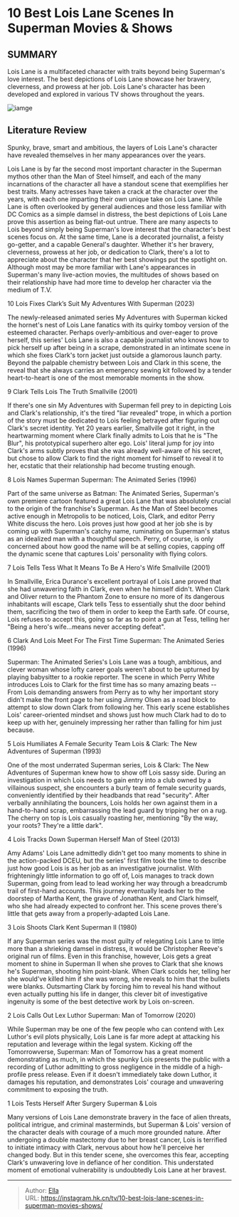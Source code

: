 # 10 Best Lois Lane Scenes In Superman Movies &amp; Shows


## SUMMARY 


 Lois Lane is a multifaceted character with traits beyond being Superman&#39;s love interest. 
 The best depictions of Lois Lane showcase her bravery, cleverness, and prowess at her job. 
 Lois Lane&#39;s character has been developed and explored in various TV shows throughout the years. 

![iamge](https://static1.srcdn.com/wordpress/wp-content/uploads/2023/07/my-adventures-with-superman-fix-lois-lane-adaptations.jpg)

## Literature Review
Spunky, brave, smart and ambitious, the layers of Lois Lane&#39;s character have revealed themselves in her many appearances over the years.




Lois Lane is by far the second most important character in the Superman mythos other than the Man of Steel himself, and each of the many incarnations of the character all have a standout scene that exemplifies her best traits. Many actresses have taken a crack at the character over the years, with each one imparting their own unique take on Lois Lane. While Lane is often overlooked by general audiences and those less familiar with DC Comics as a simple damsel in distress, the best depictions of Lois Lane prove this assertion as being flat-out untrue.
There are many aspects to Lois beyond simply being Superman&#39;s love interest that the character&#39;s best scenes focus on. At the same time, Lane is a decorated journalist, a feisty go-getter, and a capable General&#39;s daughter. Whether it&#39;s her bravery, cleverness, prowess at her job, or dedication to Clark, there&#39;s a lot to appreciate about the character that her best showings put the spotlight on. Although most may be more familiar with Lane&#39;s appearances in Superman&#39;s many live-action movies, the multitudes of shows based on their relationship have had more time to develop her character via the medium of T.V.









 








 10  Lois Fixes Clark’s Suit 
My Adventures With Superman (2023)
        

The newly-released animated series My Adventures with Superman kicked the hornet&#39;s nest of Lois Lane fanatics with its quirky tomboy version of the esteemed character. Perhaps overly-ambitious and over-eager to prove herself, this series&#39; Lois Lane is also a capable journalist who knows how to pick herself up after being in a scrape, demonstrated in an intimate scene in which she fixes Clark&#39;s torn jacket just outside a glamorous launch party. Beyond the palpable chemistry between Lois and Clark in this scene, the reveal that she always carries an emergency sewing kit followed by a tender heart-to-heart is one of the most memorable moments in the show.







 9  Clark Tells Lois The Truth 
Smallville (2001)
        

If there&#39;s one sin My Adventures with Superman fell prey to in depicting Lois and Clark&#39;s relationship, it&#39;s the tired &#34;liar revealed&#34; trope, in which a portion of the story must be dedicated to Lois feeling betrayed after figuring out Clark&#39;s secret identity. Yet 20 years earlier, Smallville got it right, in the heartwarming moment where Clark finally admits to Lois that he is &#34;The Blur&#34;, his prototypical superhero alter ego. Lois&#39; literal jump for joy into Clark&#39;s arms subtly proves that she was already well-aware of his secret, but chose to allow Clark to find the right moment for himself to reveal it to her, ecstatic that their relationship had become trusting enough.





 8  Lois Names Superman 
Superman: The Animated Series (1996)
        

Part of the same universe as Batman: The Animated Series, Superman&#39;s own premiere cartoon featured a great Lois Lane that was absolutely crucial to the origin of the franchise&#39;s Superman. As the Man of Steel becomes active enough in Metropolis to be noticed, Lois, Clark, and editor Perry White discuss the hero. Lois proves just how good at her job she is by coming up with Superman&#39;s catchy name, ruminating on Superman&#39;s status as an idealized man with a thoughtful speech. Perry, of course, is only concerned about how good the name will be at selling copies, capping off the dynamic scene that captures Lois&#39; personality with flying colors.





 7  Lois Tells Tess What It Means To Be A Hero&#39;s Wife 
Smallville (2001)
        

In Smallville, Erica Durance&#39;s excellent portrayal of Lois Lane proved that she had unwavering faith in Clark, even when he himself didn&#39;t. When Clark and Oliver return to the Phantom Zone to ensure no more of its dangerous inhabitants will escape, Clark tells Tess to essentially shut the door behind them, sacrificing the two of them in order to keep the Earth safe. Of course, Lois refuses to accept this, going so far as to point a gun at Tess, telling her &#34;Being a hero&#39;s wife...means never accepting defeat&#34;.







 6  Clark And Lois Meet For The First Time 
Superman: The Animated Series (1996)
        

Superman: The Animated Series&#39;s Lois Lane was a tough, ambitious, and clever woman whose lofty career goals weren&#39;t about to be upturned by playing babysitter to a rookie reporter. The scene in which Perry White introduces Lois to Clark for the first time has so many amazing beats -- From Lois demanding answers from Perry as to why her important story didn&#39;t make the front page to her using Jimmy Olsen as a road block to attempt to slow down Clark from following her. This early scene establishes Lois&#39; career-oriented mindset and shows just how much Clark had to do to keep up with her, genuinely impressing her rather than falling for him just because.





 5  Lois Humiliates A Female Security Team 
Lois &amp; Clark: The New Adventures of Superman (1993)
        

One of the most underrated Superman series, Lois &amp; Clark: The New Adventures of Superman knew how to show off Lois sassy side. During an investigation in which Lois needs to gain entry into a club owned by a villainous suspect, she encounters a burly team of female security guards, conveniently identified by their headbands that read &#34;security&#34;. After verbally annihilating the bouncers, Lois holds her own against them in a hand-to-hand scrap, embarrassing the lead guard by tripping her on a rug. The cherry on top is Lois casually roasting her, mentioning &#34;By the way, your roots? They&#39;re a little dark&#34;.





 4  Lois Tracks Down Superman Herself 
Man of Steel (2013)


 







Amy Adams&#39; Lois Lane admittedly didn&#39;t get too many moments to shine in the action-packed DCEU, but the series&#39; first film took the time to describe just how good Lois is as her job as an investigative journalist. With frighteningly little information to go off of, Lois manages to track down Superman, going from lead to lead working her way through a breadcrumb trail of first-hand accounts. This journey eventually leads her to the doorstep of Martha Kent, the grave of Jonathan Kent, and Clark himself, who she had already expected to confront her. This scene proves there&#39;s little that gets away from a properly-adapted Lois Lane.







 3  Lois Shoots Clark Kent 
Superman II (1980)


 







If any Superman series was the most guilty of relegating Lois Lane to little more than a shrieking damsel in distress, it would be Christopher Reeve&#39;s original run of films. Even in this franchise, however, Lois gets a great moment to shine in Superman II when she proves to Clark that she knows he&#39;s Superman, shooting him point-blank. When Clark scolds her, telling her she would&#39;ve killed him if she was wrong, she reveals to him that the bullets were blanks. Outsmarting Clark by forcing him to reveal his hand without even actually putting his life in danger, this clever bit of investigative ingenuity is some of the best detective work by Lois on-screen.







 2  Lois Calls Out Lex Luthor 
Superman: Man of Tomorrow (2020)
        

While Superman may be one of the few people who can contend with Lex Luthor&#39;s evil plots physically, Lois Lane is far more adept at attacking his reputation and leverage within the legal system. Kicking off the Tomorrowverse, Superman: Man of Tomorrow has a great moment demonstrating as much, in which the spunky Lois presents the public with a recording of Luthor admitting to gross negligence in the middle of a high-profile press release. Even if it doesn&#39;t immediately take down Luthor, it damages his reputation, and demonstrates Lois&#39; courage and unwavering commitment to exposing the truth.





 1  Lois Tests Herself After Surgery 
Superman &amp; Lois


 







Many versions of Lois Lane demonstrate bravery in the face of alien threats, political intrigue, and criminal masterminds, but Superman &amp; Lois&#39; version of the character deals with courage of a much more grounded nature. After undergoing a double mastectomy due to her breast cancer, Lois is terrified to initiate intimacy with Clark, nervous about how he&#39;ll perceive her changed body. But in this tender scene, she overcomes this fear, accepting Clark&#39;s unwavering love in defiance of her condition. This understated moment of emotional vulnerability is undoubtedly Lois Lane at her bravest.



---

> Author: [Ella](https://instagram.hk.cn/)  
> URL: https://instagram.hk.cn/tv/10-best-lois-lane-scenes-in-superman-movies-shows/  

